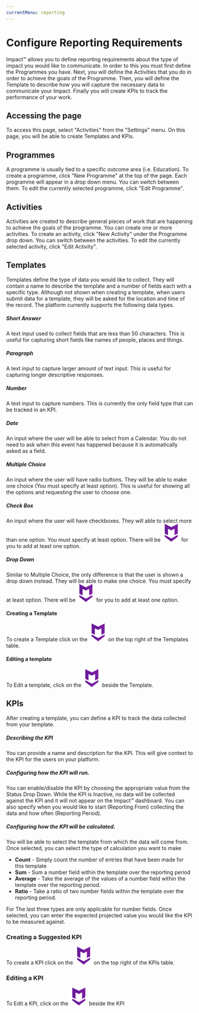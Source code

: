 ```yaml
---
currentMenu: reporting
---
```


# Configure Reporting Requirements

Impact&trade; allows you to define reporting requirements about the type of impact you would like to communicate. In order to this you must first define the Programmes you have. Next, you will define the Activities that you do in order to achieve the goals of the Programme. Then, you will define the Template to describe how you will capture the necessary  data to communicate your Impact. Finally you will create KPIs to track the performance of your work.

## Accessing the page

To access this page, select "Activities" from the "Settings" menu. On this page, you will be able to create Templates and KPIs.

## Programmes

A programme is usually tied to a specific outcome area (i.e. Education). To create a programme, click "New Programme" at the top of the page. Each programme will appear in a drop down menu. You can switch between them. To edit the currently selected programme, click "Edit Programme".

## Activities

Activities are created to describe general pieces of work that are happening to achieve the goals of the programme. You can create one or more activities. To create an activity, click "New Activity" under the Programme drop down. You can switch between the activities. To edit the currently selected activity, click "Edit Activity".


## Templates

Templates define the type of data you would like to collect. They will contain a name to describe the template and a number of fields each with a specific type. Although not shown when creating a template, when users submit data for a template, they will be asked for the location and time of the record. The platform currently supports the following data types.

##### Short Answer
A text input used to collect fields that are less than 50 characters. This is useful for capturing short fields like names of people, places and things.

##### Paragraph
A text input to capture larger amount of text input. This is useful for capturing longer descriptive responses.

#####  Number
A text input to capture numbers. This is currently the only field type that can be tracked in an KPI.

##### Date
An input where the user will be able to select from a Calendar. You do not need to ask when this event has happened because it is automatically asked as a field.

##### Multiple Choice
An input where the user will have radio buttons. They will be able to make one choice (You must specify at least option). This is useful for showing all the options and requesting the user to choose one.

##### Check Box
An input where the user will have checkboxes. They will able to select more than one option. You must specify at least option. There will be ![plus icon](https://github.com/adam-p/markdown-here/raw/master/src/common/images/icon48.png "Plus Icon") for you to add at least one option.

##### Drop Down
Similar to Multiple Choice, the only difference is that the user is shown a drop down instead. They will be able to make one choice. You must specify at least option. There will be ![plus icon](https://github.com/adam-p/markdown-here/raw/master/src/common/images/icon48.png "Plus Icon") for you to add at least one option.

#### Creating a Template

To create a Template click on the ![plus icon](https://github.com/adam-p/markdown-here/raw/master/src/common/images/icon48.png "Plus Icon") on the top right of the Templates table.

#### Editing a template

To Edit a template, click on the ![pencil icon](https://github.com/adam-p/markdown-here/raw/master/src/common/images/icon48.png "Pencil Icon") beside the Template.

## KPIs

After creating a template, you can define a KPI to track the data collected from your template.

##### Describing the KPI

You can provide a name and description for the KPI. This will give context to the KPI for the users on your platform.

##### Configuring how the KPI will run.

You can enable/disable the KPI by choosing the appropriate value from the Status Drop Down. While the KPI is Inactive, no data will be collected against the KPI and it will not appear on the Impact&trade; dashboard. You can also specify when you would like to start (Reporting From) collecting the data and how often (Reporting Period).

##### Configuring how the KPI will be calculated.

You will be able to select the template from which the data will come from. Once selected, you can select the type of calculation you want to make

* **Count** - Simply count the number of entries that have been made for this template
* **Sum** - Sum a number field within the template over the reporting period
* **Average** - Take the average of the values of a number field within the template over the reporting period.
* **Ratio** - Take a ratio of two number fields within the template over the reporting period.

For The last three types are only applicable for number fields. Once selected, you can enter the expected projected value you would like the KPI to be measured against.

### Creating a Suggested KPI

To create a KPI click on the ![plus icon](https://github.com/adam-p/markdown-here/raw/master/src/common/images/icon48.png "Plus Icon") on the top right of the KPIs
table.

### Editing a KPI

To Edit a KPI, click on the ![pencil icon](https://github.com/adam-p/markdown-here/raw/master/src/common/images/icon48.png "Pencil Icon") beside the KPI
